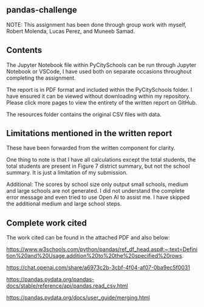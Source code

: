 ## pandas-challenge

NOTE: This assignment has been done through group work with myself, Robert Molenda, Lucas Perez, and Muneeb Samad.

## Contents

The Jupyter Notebook file within PyCitySchools can be run through Jupyter Notebook or VSCode, I have used both on separate occasions throughout completing the assignment. 

The report is in PDF format and included within the PyCitySchools folder. I have ensured it can be viewed without downloading within my repository.
Please click more pages to view the entirety of the written report on GitHub.

The resources folder contains the original CSV files with data.

## Limitations mentioned in the written report

These have been forwarded from the written component for clarity.

One thing to note is that I have all calculations except the total students, the total students are present in Figure 7 district summary, but not the school summary. It is just a limitation of my submission. 

Additional: The scores by school size only output small schools, medium and large schools are not generated. I did not understand the complete error message and even tried to use Open AI to assist me.
I have skipped the additional medium and large school steps.

## Complete work cited

The work cited can be found in the attached PDF and also below:

https://www.w3schools.com/python/pandas/ref_df_head.asp#:~:text=Definition%20and%20Usage,addition%20to%20the%20specified%20rows.

https://chat.openai.com/share/a6973c2b-3cbf-4f04-af07-0ba9ec5f0031

https://pandas.pydata.org/pandas-docs/stable/reference/api/pandas.read_csv.html

https://pandas.pydata.org/docs/user_guide/merging.html
